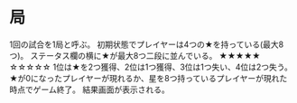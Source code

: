 # 局

1回の試合を1局と呼ぶ。
初期状態でプレイヤーは4つの★を持っている(最大8つ)。
ステータス欄の横に★が最大8つ二段に並んでいる。
★★★★★
☆☆☆☆☆
1位は★を2つ獲得、2位は1つ獲得、3位は1つ失い、4位は2つ失う。
★が0になったプレイヤーが現れるか、星を8つ持っているプレイヤーが現れた時点でゲーム終了。
結果画面が表示される。